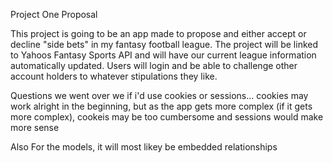 
Project One Proposal

This project is going to be an app made to propose and either accept or decline "side bets" in my fantasy football league.
The project will be linked to Yahoos Fantasy Sports API and will have our current league information automatically updated. 
Users will login and be able to challenge other account holders to whatever stipulations they like.

Questions we went over we if i'd use cookies or sessions...
	cookies may work alright in the beginning, but as the app gets more complex (if it gets more complex), cookeis may be too cumbersome and sessions would make more sense

Also For the models, it will most likey be embedded relationships
